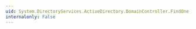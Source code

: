 ```yaml
---
uid: System.DirectoryServices.ActiveDirectory.DomainController.FindOne(System.DirectoryServices.ActiveDirectory.DirectoryContext,System.DirectoryServices.ActiveDirectory.LocatorOptions)
internalonly: False
---
```

